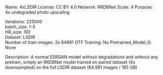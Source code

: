 Name: 4xLSDIR
License: CC BY 4.0
Network: RRDBNet
Scale: 4
Purpose: 4x undegraded photo upscaling

Iterations: 225000  
batch_size: 1-5  
HR_size: 192  
Dataset: LSDIR  
Number of train images: 2x 84991
OTF Training: No
Pretrained_Model_G: None

Description: A normal ESRGAN model without degradations and without any pretrain, simply an RRDBNet model trained on paired dataset (4x downsampled) on the full LSDIR dataset (84,991 images / 165 GB)
